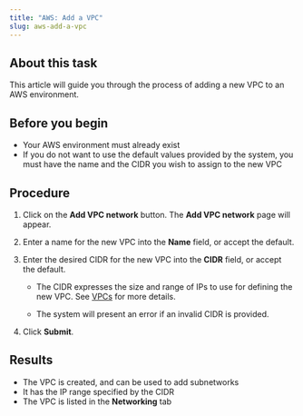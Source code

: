 ```yaml
---
title: "AWS: Add a VPC"
slug: aws-add-a-vpc
---
```


## About this task

This article will guide you through the process of adding a new VPC to an AWS environment.

## Before you begin

- Your AWS environment must already exist
- If you do not want to use the default values provided by the system, you must have the name and the CIDR you wish to assign to the new VPC

## Procedure

1. Click on the **Add VPC network** button. The **Add VPC network** page will appear.

2. Enter a name for the new VPC into the **Name** field, or accept the default.

3. Enter the desired CIDR for the new VPC into the **CIDR** field, or accept the default.

    - The CIDR expresses the size and range of IPs to use for defining the new VPC. See [VPCs](aws-vpcs.md) for more details.

    - The system will present an error if an invalid CIDR is provided.

4. Click **Submit**.

## Results

- The VPC is created, and can be used to add subnetworks
- It has the IP range specified by the CIDR
- The VPC is listed in the **Networking** tab
